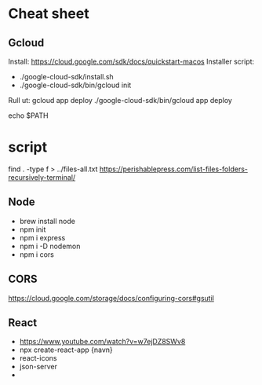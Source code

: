 
# Cheat sheet

## Gcloud
Install: https://cloud.google.com/sdk/docs/quickstart-macos
Installer script:
* ./google-cloud-sdk/install.sh 
* ./google-cloud-sdk/bin/gcloud init

Rull ut: gcloud app deploy 
./google-cloud-sdk/bin/gcloud app deploy

echo $PATH

# script
find . -type f > ../files-all.txt
https://perishablepress.com/list-files-folders-recursively-terminal/

## Node
* brew install node
* npm init
* npm i express
* npm i -D nodemon
* npm i cors

## CORS
https://cloud.google.com/storage/docs/configuring-cors#gsutil

## React
- https://www.youtube.com/watch?v=w7ejDZ8SWv8
- npx create-react-app {navn}
- react-icons
- json-server
- 

